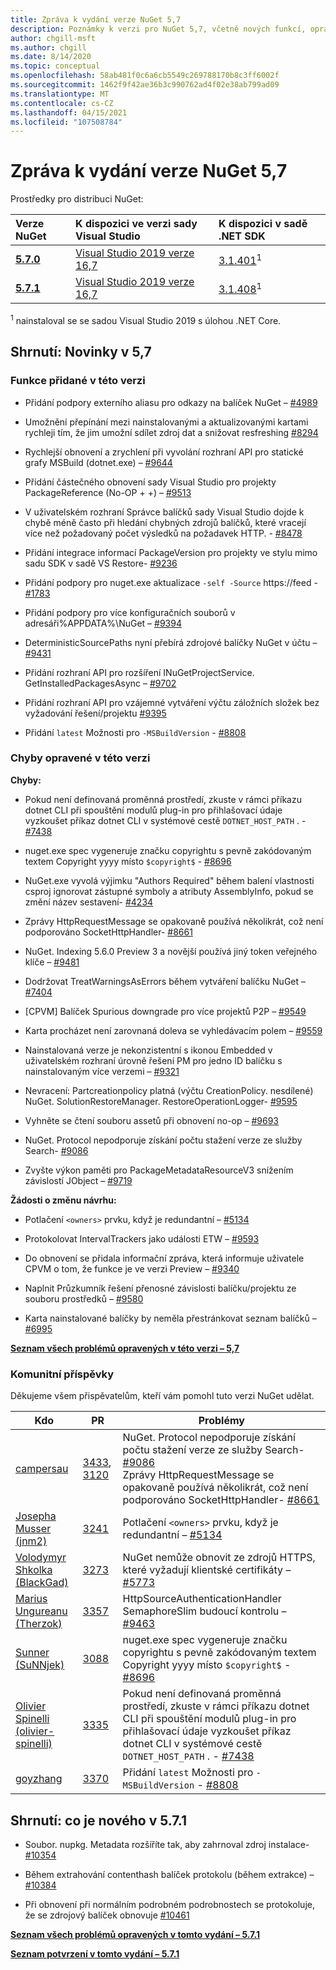 ```yaml
---
title: Zpráva k vydání verze NuGet 5,7
description: Poznámky k verzi pro NuGet 5,7, včetně nových funkcí, oprav chyb a chcete odeslat obecnou.
author: chgill-msft
ms.author: chgill
ms.date: 8/14/2020
ms.topic: conceptual
ms.openlocfilehash: 58ab481f0c6a6cb5549c269788170b8c3ff6002f
ms.sourcegitcommit: 1462f9f42ae36b3c990762ad4f02e38ab799ad09
ms.translationtype: MT
ms.contentlocale: cs-CZ
ms.lasthandoff: 04/15/2021
ms.locfileid: "107508784"
---
```

# <a name="nuget-57-release-notes"></a>Zpráva k vydání verze NuGet 5,7

Prostředky pro distribuci NuGet:

| Verze NuGet | K dispozici ve verzi sady Visual Studio | K dispozici v sadě .NET SDK |
|:---|:---|:---|
| [**5.7.0**](https://nuget.org/downloads) | [Visual Studio 2019 verze 16,7](https://visualstudio.microsoft.com/downloads/) | [3.1.401](https://dotnet.microsoft.com/download/dotnet-core/3.1)<sup>1</sup> |
| [**5.7.1**](https://nuget.org/downloads) | [Visual Studio 2019 verze 16,7](https://visualstudio.microsoft.com/downloads/) | [3.1.408](https://dotnet.microsoft.com/download/dotnet-core/3.1)<sup>1</sup> |

<sup>1</sup> nainstaloval se se sadou Visual Studio 2019 s úlohou .NET Core.

## <a name="summary-whats-new-in-57"></a>Shrnutí: Novinky v 5,7

### <a name="features-added-in-this-release"></a>Funkce přidané v této verzi

* Přidání podpory externího aliasu pro odkazy na balíček NuGet – [#4989](https://github.com/NuGet/Home/issues/4989)

* Umožnění přepínání mezi nainstalovanými a aktualizovanými kartami rychleji tím, že jim umožní sdílet zdroj dat a snižovat resfreshing [#8294](https://github.com/NuGet/Home/issues/8294)

* Rychlejší obnovení a zrychlení při vyvolání rozhraní API pro statické grafy MSBuild (dotnet.exe) – [#9644](https://github.com/NuGet/Home/issues/9644)

* Přidání částečného obnovení sady Visual Studio pro projekty PackageReference (No-OP + +) – [#9513](https://github.com/NuGet/Home/issues/9513)

* V uživatelském rozhraní Správce balíčků sady Visual Studio dojde k chybě méně často při hledání chybných zdrojů balíčků, které vracejí více než požadovaný počet výsledků na požadavek HTTP. - [#8478](https://github.com/NuGet/Home/issues/8478)

* Přidání integrace informací PackageVersion pro projekty ve stylu mimo sadu SDK v sadě VS Restore- [#9236](https://github.com/NuGet/Home/issues/9236)

* Přidání podpory pro nuget.exe aktualizace `-self -Source` https://feed  -  [#1783](https://github.com/NuGet/Home/issues/1783)

* Přidání podpory pro více konfiguračních souborů v adresáři%APPDATA%\NuGet – [#9394](https://github.com/NuGet/Home/issues/9394)

* DeterministicSourcePaths nyní přebírá zdrojové balíčky NuGet v účtu – [#9431](https://github.com/NuGet/Home/issues/9431)

* Přidání rozhraní API pro rozšíření INuGetProjectService. GetInstalledPackagesAsync – [#9702](https://github.com/NuGet/Home/issues/9702)

* Přidání rozhraní API pro vzájemné vytváření výčtu záložních složek bez vyžadování řešení/projektu [#9395](https://github.com/NuGet/Home/issues/9395)

* Přidání `latest` Možnosti pro `-MSBuildVersion`  -  [#8808](https://github.com/NuGet/Home/issues/8808)

### <a name="issues-fixed-in-this-release"></a>Chyby opravené v této verzi

**Chyby:**

* Pokud není definovaná proměnná prostředí, zkuste v rámci příkazu dotnet CLI při spouštění modulů plug-in pro přihlašovací údaje vyzkoušet příkaz dotnet CLI v systémové cestě `DOTNET_HOST_PATH`  . - [#7438](https://github.com/NuGet/Home/issues/7438)

* nuget.exe spec vygeneruje značku copyrightu s pevně zakódovaným textem Copyright yyyy místo `$copyright$`  -  [#8696](https://github.com/NuGet/Home/issues/8696)

* NuGet.exe vyvolá výjimku "Authors Required" během balení vlastnosti csproj ignorovat zástupné symboly a atributy AssemblyInfo, pokud se změní název sestavení- [#4234](https://github.com/NuGet/Home/issues/4234)

* Zprávy HttpRequestMessage se opakovaně používá několikrát, což není podporováno SocketHttpHandler- [#8661](https://github.com/NuGet/Home/issues/8661)

* NuGet. Indexing 5.6.0 Preview 3 a novější používá jiný token veřejného klíče – [#9481](https://github.com/NuGet/Home/issues/9481)

* Dodržovat TreatWarningsAsErrors během vytváření balíčku NuGet – [#7404](https://github.com/NuGet/Home/issues/7404)

* [CPVM] Balíček Spurious downgrade pro více projektů P2P – [#9549](https://github.com/NuGet/Home/issues/9549)

* Karta procházet není zarovnaná doleva se vyhledávacím polem – [#9559](https://github.com/NuGet/Home/issues/9559)

* Nainstalovaná verze je nekonzistentní s ikonou Embedded v uživatelském rozhraní úrovně řešení PM pro jedno ID balíčku s nainstalovaným více verzemi – [#9321](https://github.com/NuGet/Home/issues/9321)

* Nevracení: Partcreationpolicy platná (výčtu CreationPolicy. nesdílené) NuGet. SolutionRestoreManager. RestoreOperationLogger- [#9595](https://github.com/NuGet/Home/issues/9595)

* Vyhněte se čtení souboru assetů při obnovení no-op – [#9693](https://github.com/NuGet/Home/issues/9693)

* NuGet. Protocol nepodporuje získání počtu stažení verze ze služby Search- [#9086](https://github.com/NuGet/Home/issues/9086)

* Zvyšte výkon paměti pro PackageMetadataResourceV3 snížením závislostí JObject – [#9719](https://github.com/NuGet/Home/issues/9719)

**Žádosti o změnu návrhu:**

* Potlačení `<owners>` prvku, když je redundantní – [#5134](https://github.com/NuGet/Home/issues/5134)

* Protokolovat IntervalTrackers jako události ETW – [#9593](https://github.com/NuGet/Home/issues/9593)

* Do obnovení se přidala informační zpráva, která informuje uživatele CPVM o tom, že funkce je ve verzi Preview – [#9340](https://github.com/NuGet/Home/issues/9340)

* Naplnit Průzkumník řešení přenosné závislosti balíčku/projektu ze souboru prostředků – [#9580](https://github.com/NuGet/Home/issues/9580)

* Karta nainstalované balíčky by neměla přestránkovat seznam balíčků – [#6995](https://github.com/NuGet/Home/issues/6995)

**[Seznam všech problémů opravených v této verzi – 5,7](https://app.zenhub.com/workspaces/nuget-client-team-55aec9a240305cf007585881/reports/release?release=5ea77f51ab1a972297db2e92)**

### <a name="community-contributions"></a>Komunitní příspěvky

Děkujeme všem přispěvatelům, kteří vám pomohl tuto verzi NuGet udělat.

|Kdo|PR|Problémy|
|----|----|----|
|[campersau](https://github.com/campersau)|[3433](https://github.com/NuGet/NuGet.Client/pull/3433), [3120](https://github.com/NuGet/NuGet.Client/pull/3120)|NuGet. Protocol nepodporuje získání počtu stažení verze ze služby Search- [#9086](https://github.com/NuGet/Home/issues/9086) </br>Zprávy HttpRequestMessage se opakovaně používá několikrát, což není podporováno SocketHttpHandler- [#8661](https://github.com/NuGet/Home/issues/8661)|
|[Josepha Musser (jnm2)](https://github.com/jnm2)|[3241](https://github.com/NuGet/NuGet.Client/pull/3241)|Potlačení `<owners>` prvku, když je redundantní – [#5134](https://github.com/NuGet/Home/issues/5134)|
|[Volodymyr Shkolka (BlackGad)](https://github.com/BlackGad)|[3273](https://github.com/NuGet/NuGet.Client/pull/3273)|NuGet nemůže obnovit ze zdrojů HTTPS, které vyžadují klientské certifikáty – [#5773](https://github.com/NuGet/Home/issues/5773)|
|[Marius Ungureanu (Therzok)](https://github.com/Therzok)|[3357](https://github.com/NuGet/NuGet.Client/pull/3357)|HttpSourceAuthenticationHandler SemaphoreSlim budoucí kontrolu – [#9463](https://github.com/NuGet/Home/issues/9463)|
|[Sunner (SuNNjek)](https://github.com/SuNNjek)|[3088](https://github.com/NuGet/NuGet.Client/pull/3088)|nuget.exe spec vygeneruje značku copyrightu s pevně zakódovaným textem Copyright yyyy místo `$copyright$`  -  [#8696](https://github.com/NuGet/Home/issues/8696)|
|[Olivier Spinelli (olivier-spinelli)](https://github.com/olivier-spinelli)|[3335](https://github.com/NuGet/NuGet.Client/pull/3335)|Pokud není definovaná proměnná prostředí, zkuste v rámci příkazu dotnet CLI při spouštění modulů plug-in pro přihlašovací údaje vyzkoušet příkaz dotnet CLI v systémové cestě `DOTNET_HOST_PATH`  . - [#7438](https://github.com/NuGet/Home/issues/7438)|
|[goyzhang](https://github.com/goyzhang)|[3370](https://github.com/NuGet/NuGet.Client/pull/3370)|Přidání `latest` Možnosti pro `-MSBuildVersion`  -  [#8808](https://github.com/NuGet/Home/issues/8808)|

## <a name="summary-whats-new-in-571"></a>Shrnutí: co je nového v 5.7.1

* Soubor. nupkg. Metadata rozšíříte tak, aby zahrnoval zdroj instalace- [#10354](https://github.com/NuGet/Home/issues/10354)

* Během extrahování contenthash balíček protokolu (během extrakce) – [#10384](https://github.com/NuGet/Home/issues/10384)

* Při obnovení při normálním podrobném podrobnostech se protokoluje, že se zdrojový balíček obnovuje [#10461](https://github.com/NuGet/Home/issues/10461)

**[Seznam všech problémů opravených v tomto vydání – 5.7.1](https://app.zenhub.com/workspaces/nuget-client-team-55aec9a240305cf007585881/reports/release?release=6075f5724f84579cc29a79ee)**

**[Seznam potvrzení v tomto vydání – 5.7.1](https://github.com/NuGet/NuGet.Client/compare/80512866a2c127e52ce3e86fd803fff77e9b9b52...5.7.1.4)**

